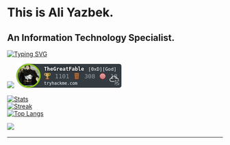 # This is Ali Yazbek. 



## An Information Technology Specialist.


[![Typing SVG](https://readme-typing-svg.demolab.com?font=Terminess+Nerd+Font+Mono&size=20&duration=2000&pause=500&color=49F7B6&background=FFFFFF00&vCenter=true&random=true&width=540&height=40&lines=hey%2C+it's+Ali!;currently%3A+working+on+linux+with+a+stick;currently%3A+studying+the+art+of+hacking;currently%3A+spamming+F5+in+IDA;currently%3A+finding+security+solutions;currently%3A+scrabing+and+dissecting+malware;currently%3A+solving+cybersecurity+challenges%3D0;currently%3A+surfing+through+networks)]()




![](https://www.hackthebox.eu/badge/image/1050032)
![](./TheGreatFable.png)


[![Stats](https://github-readme-stats.vercel.app/api?username=ali-yazbek&count_private=true&show_icons=true&disable_animations=true&theme=dark)]()
<br>
[![Streak](https://github-readme-streak-stats.herokuapp.com/?user=ali-yazbek&theme=dark)]()
<br>
[![Top Langs](https://github-readme-stats.vercel.app/api/top-langs/?username=ali-yazbek&layout=compact&theme=dark&count_private=true)]()



[![](https://skillicons.dev/icons?i=c,cpp,python,bash,powershell,neovim,vim,visualstudio,vscode,arch,windows)]()



_________________________________
